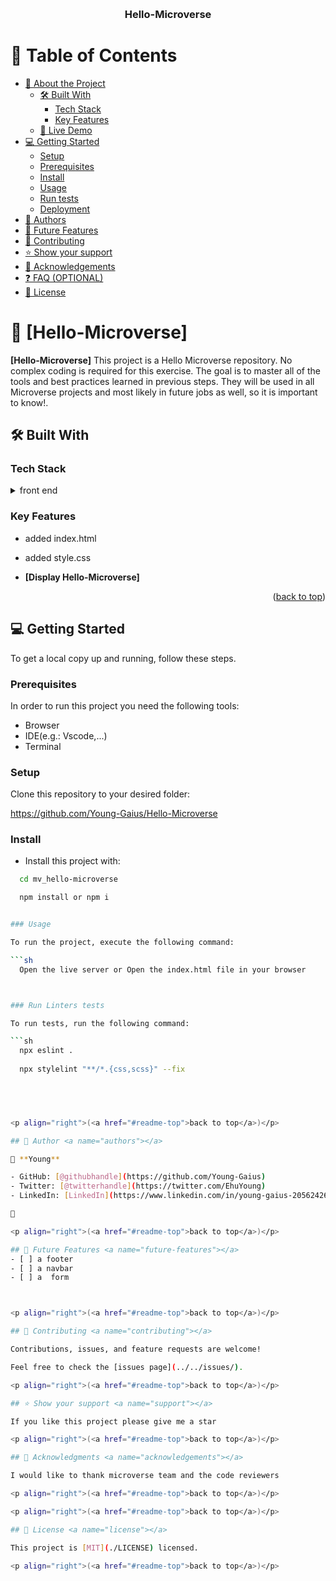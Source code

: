 <a name="readme-top"></a>

<div align="center">
  <br/>

  <h3><b>Hello-Microverse</b></h3>

</div>

# 📗 Table of Contents

- [📖 About the Project](#about-project)
  - [🛠 Built With](#built-with)
    - [Tech Stack](#tech-stack)
    - [Key Features](#key-features)
  - [🚀 Live Demo](#live-demo)
- [💻 Getting Started](#getting-started)
  - [Setup](#setup)
  - [Prerequisites](#prerequisites)
  - [Install](#install)
  - [Usage](#usage)
  - [Run tests](#run-tests)
  - [Deployment](#deployment)
- [👥 Authors](#authors)
- [🔭 Future Features](#future-features)
- [🤝 Contributing](#contributing)
- [⭐️ Show your support](#support)
- [🙏 Acknowledgements](#acknowledgements)
- [❓ FAQ (OPTIONAL)](#faq)
- [📝 License](#license)

# 📖 [Hello-Microverse] <a name="about-project"></a>

**[Hello-Microverse]** This project is a Hello Microverse repository. No complex coding is required for this exercise. The goal is to master all of the tools and best practices learned in previous steps. They will be used in all Microverse projects and most likely in future jobs as well, so it is important to know!.

## 🛠 Built With <a name="built-with"></a>

### Tech Stack <a name="tech-stack"></a>

<details>
  <summary>front end</summary>
  <ul>
    <li>HTML</li>
    <li>CSS</li>
  </ul>
</details>


### Key Features <a name="key-features"></a>
- added index.html 
- added style.css

- **[Display Hello-Microverse]**


<p align="right">(<a href="#readme-top">back to top</a>)</p>



## 💻 Getting Started <a name="getting-started"></a>

To get a local copy up and running, follow these steps.

### Prerequisites

In order to run this project you need the following tools:
- Browser
- IDE(e.g.: Vscode,...)
- Terminal

### Setup

Clone this repository to your desired folder:

https://github.com/Young-Gaius/Hello-Microverse

### Install

- Install this project with:

```sh
  cd mv_hello-microverse

  npm install or npm i


### Usage

To run the project, execute the following command:

```sh
  Open the live server or Open the index.html file in your browser



### Run Linters tests

To run tests, run the following command:

```sh
  npx eslint . 
  
  npx stylelint "**/*.{css,scss}" --fix

  



<p align="right">(<a href="#readme-top">back to top</a>)</p>

## 👥 Author <a name="authors"></a>

👤 **Young**

- GitHub: [@githubhandle](https://github.com/Young-Gaius)
- Twitter: [@twitterhandle](https://twitter.com/EhuYoung)
- LinkedIn: [LinkedIn](https://www.linkedin.com/in/young-gaius-205624268/)

👤

<p align="right">(<a href="#readme-top">back to top</a>)</p>

## 🔭 Future Features <a name="future-features"></a>
- [ ] a footer
- [ ] a navbar
- [ ] a  form



<p align="right">(<a href="#readme-top">back to top</a>)</p>

## 🤝 Contributing <a name="contributing"></a>

Contributions, issues, and feature requests are welcome!

Feel free to check the [issues page](../../issues/).

<p align="right">(<a href="#readme-top">back to top</a>)</p>

## ⭐️ Show your support <a name="support"></a>

If you like this project please give me a star

<p align="right">(<a href="#readme-top">back to top</a>)</p>

## 🙏 Acknowledgments <a name="acknowledgements"></a>

I would like to thank microverse team and the code reviewers

<p align="right">(<a href="#readme-top">back to top</a>)</p>

<p align="right">(<a href="#readme-top">back to top</a>)</p>

## 📝 License <a name="license"></a>

This project is [MIT](./LICENSE) licensed.

<p align="right">(<a href="#readme-top">back to top</a>)</p>
